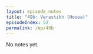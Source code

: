 ```yaml
---
layout: episode_notes
title: "49b: Verastikh (Hosea)"
episodeIndex: 52
permalink: /ep/49b
---
```

No notes yet.
